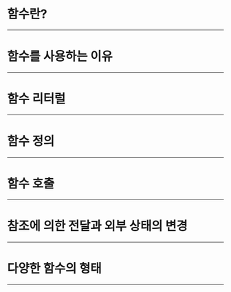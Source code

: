 # 함수란?

---

# 함수를 사용하는 이유

---

# 함수 리터럴

---

# 함수 정의

---

# 함수 호출

---

# 참조에 의한 전달과 외부 상태의 변경

---

# 다양한 함수의 형태

---

